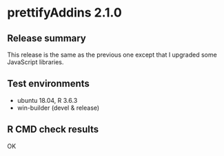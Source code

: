 # prettifyAddins 2.1.0

## Release summary

This release is the same as the previous one except that I upgraded some 
JavaScript libraries.

## Test environments

* ubuntu 18.04, R 3.6.3
* win-builder (devel & release)

## R CMD check results

OK
